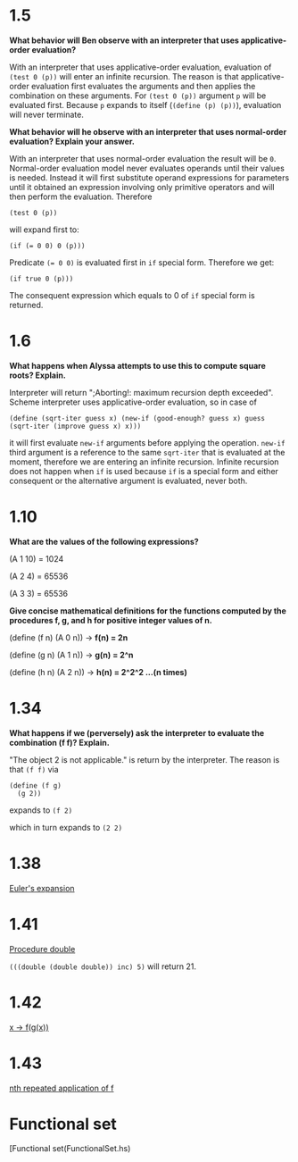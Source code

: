 # 1.5

**What behavior will Ben observe with an interpreter that uses applicative-order evaluation?** 

With an interpreter that uses applicative-order evaluation, evaluation of `(test 0 (p))` will enter an infinite recursion.
The reason is that applicative-order evaluation first evaluates the arguments and then applies the combination on these arguments. 
For `(test 0 (p))` argument `p` will be evaluated first. Because `p` expands to itself (`(define (p) (p))`), evaluation will never terminate. 

**What behavior will he observe with an interpreter that uses normal-order evaluation? Explain your answer.**

With an interpreter that uses normal-order evaluation the result will be `0`. 
Normal-order evaluation model never evaluates operands until their values is needed.
Instead it will first substitute operand expressions for parameters until it obtained an expression involving only primitive operators
and will then perform the evaluation.
Therefore

`(test 0 (p))`

 will expand first to:
 
 `(if (= 0 0)
       0
      (p)))`
      
 Predicate `(= 0 0)` is evaluated first in `if` special form. Therefore we get:
 
  `(if true
        0
       (p)))`
       
 The consequent expression which equals to 0 of `if` special form is returned.


# 1.6

**What happens when Alyssa attempts to use this to compute square roots? Explain.**

Interpreter will return ";Aborting!: maximum recursion depth exceeded".
Scheme interpreter uses applicative-order evaluation, so in case of


`(define (sqrt-iter guess x)
  (new-if (good-enough? guess x)
          guess
          (sqrt-iter (improve guess x)
                     x)))
`			
		 
it will first evaluate `new-if` arguments before applying the operation. `new-if` third argument is a reference to the same `sqrt-iter` that is evaluated at the moment, 
therefore we are entering an infinite recursion.
Infinite recursion does not happen when `if` is used because `if` is a special form and either consequent or the alternative argument is evaluated, never both.


# 1.10

**What are the values of the following expressions?**

(A 1 10) = 1024

(A 2 4) =  65536

(A 3 3) = 65536


**Give concise mathematical definitions for the functions computed by the procedures f, g, and h for positive integer values of n.**

(define (f n) (A 0 n))   -> **f(n) = 2n**

(define (g n) (A 1 n))   -> **g(n) = 2^n**

(define (h n) (A 2 n))   -> **h(n) = 2^2^2 ...(n times)**


# 1.34

**What happens if we (perversely) ask the interpreter to evaluate the combination (f f)? Explain.**

"The object 2 is not applicable." is return by the interpreter.
The reason is that `(f f)` via

```
(define (f g)
  (g 2))
```

 expands to
 `(f 2)`
  
 which in turn expands to `(2 2)`

# 1.38
[Euler's expansion](euler-exp.scm)
# 1.41
[Procedure double](double.scm)

`(((double (double double)) inc) 5)` will return 21.
# 1.42 

[x -> f(g(x))](compose.scm)
# 1.43
[nth repeated application of f](repeated.scm)
# Functional set
[Functional set(FunctionalSet.hs)


